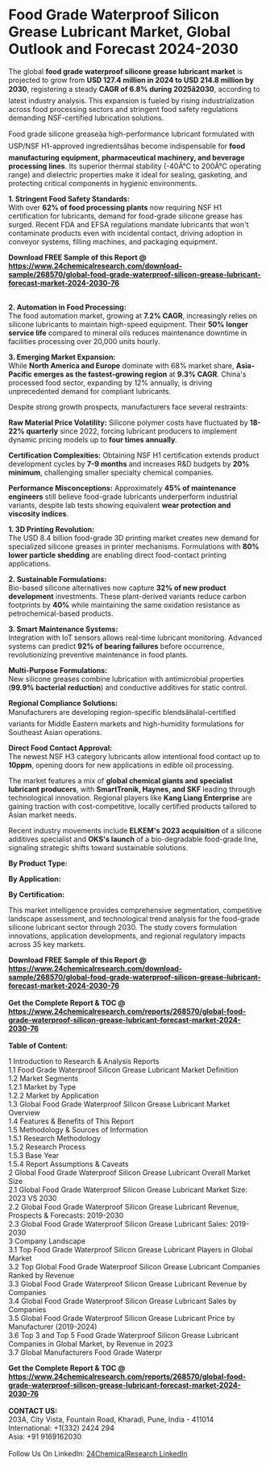 <h1>Food Grade Waterproof Silicon Grease Lubricant Market, Global Outlook and Forecast 2024-2030</h1><p>The global <strong>food grade waterproof silicone grease lubricant market</strong> is projected to grow from <strong>USD 127.4 million in 2024 to USD 214.8 million by 2030</strong>, registering a steady <strong>CAGR of 6.8% during 2025â2030</strong>, according to latest industry analysis. This expansion is fueled by rising industrialization across food processing sectors and stringent food safety regulations demanding NSF-certified lubrication solutions.</p><p>Food grade silicone greaseâa high-performance lubricant formulated with USP/NSF H1-approved ingredientsâhas become indispensable for <strong>food manufacturing equipment, pharmaceutical machinery, and beverage processing lines</strong>. Its superior thermal stability (-40Â°C to 200Â°C operating range) and dielectric properties make it ideal for sealing, gasketing, and protecting critical components in hygienic environments.</p><p><strong>1. Stringent Food Safety Standards:</strong><br>
With over <strong>62% of food processing plants</strong> now requiring NSF H1 certification for lubricants, demand for food-grade silicone grease has surged. Recent FDA and EFSA regulations mandate lubricants that won't contaminate products even with incidental contact, driving adoption in conveyor systems, filling machines, and packaging equipment.</p><div><b>Download FREE Sample of this Report @ 
            <a href="https://www.24chemicalresearch.com/download-sample/268570/global-food-grade-waterproof-silicon-grease-lubricant-forecast-market-2024-2030-76">
            https://www.24chemicalresearch.com/download-sample/268570/global-food-grade-waterproof-silicon-grease-lubricant-forecast-market-2024-2030-76</a></b></div><br><p><strong>2. Automation in Food Processing:</strong><br>
The food automation market, growing at <strong>7.2% CAGR</strong>, increasingly relies on silicone lubricants to maintain high-speed equipment. Their <strong>50% longer service life</strong> compared to mineral oils reduces maintenance downtime in facilities processing over 20,000 units hourly.</p><p><strong>3. Emerging Market Expansion:</strong><br>
While <strong>North America and Europe</strong> dominate with 68% market share, <strong>Asia-Pacific emerges as the fastest-growing region</strong> at <strong>9.3% CAGR</strong>. China's processed food sector, expanding by 12% annually, is driving unprecedented demand for compliant lubricants.</p><p>Despite strong growth prospects, manufacturers face several restraints:</p><p><strong>Raw Material Price Volatility:</strong> Silicone polymer costs have fluctuated by <strong>18-22% quarterly</strong> since 2022, forcing lubricant producers to implement dynamic pricing models up to <strong>four times annually</strong>.</p><p><strong>Certification Complexities:</strong> Obtaining NSF H1 certification extends product development cycles by <strong>7-9 months</strong> and increases R&amp;D budgets by <strong>20% minimum</strong>, challenging smaller specialty chemical companies.</p><p><strong>Performance Misconceptions:</strong> Approximately <strong>45% of maintenance engineers</strong> still believe food-grade lubricants underperform industrial variants, despite lab tests showing equivalent <strong>wear protection and viscosity indices</strong>.</p><p><strong>1. 3D Printing Revolution:</strong><br>
The USD 8.4 billion food-grade 3D printing market creates new demand for specialized silicone greases in printer mechanisms. Formulations with <strong>80% lower particle shedding</strong> are enabling direct food-contact printing applications.</p><p><strong>2. Sustainable Formulations:</strong><br>
Bio-based silicone alternatives now capture <strong>32% of new product development</strong> investments. These plant-derived variants reduce carbon footprints by <strong>40%</strong> while maintaining the same oxidation resistance as petrochemical-based products.</p><p><strong>3. Smart Maintenance Systems:</strong><br>
Integration with IoT sensors allows real-time lubricant monitoring. Advanced systems can predict <strong>92% of bearing failures</strong> before occurrence, revolutionizing preventive maintenance in food plants.</p><p><strong>Multi-Purpose Formulations:</strong><br>
    New silicone greases combine lubrication with antimicrobial properties (<strong>99.9% bacterial reduction</strong>) and conductive additives for static control.</p><p><strong>Regional Compliance Solutions:</strong><br>
    Manufacturers are developing region-specific blendsâhalal-certified variants for Middle Eastern markets and high-humidity formulations for Southeast Asian operations.</p><p><strong>Direct Food Contact Approval:</strong><br>
    The newest NSF H3 category lubricants allow intentional food contact up to <strong>10ppm</strong>, opening doors for new applications in edible oil processing.</p><p>The market features a mix of <strong>global chemical giants and specialist lubricant producers</strong>, with <strong>SmartTronik, Haynes, and SKF</strong> leading through technological innovation. Regional players like <strong>Kang Liang Enterprise</strong> are gaining traction with cost-competitive, locally certified products tailored to Asian market needs.</p><p>Recent industry movements include <strong>ELKEM's 2023 acquisition</strong> of a silicone additives specialist and <strong>OKS's launch</strong> of a bio-degradable food-grade line, signaling strategic shifts toward sustainable solutions.</p><p><strong>By Product Type:</strong></p><p><strong>By Application:</strong></p><p><strong>By Certification:</strong></p><p>This market intelligence provides comprehensive segmentation, competitive landscape assessment, and technological trend analysis for the food-grade silicone lubricant sector through 2030. The study covers formulation innovations, application developments, and regional regulatory impacts across 35 key markets.</p><div><b>Download FREE Sample of this Report @ 
            <a href="https://www.24chemicalresearch.com/download-sample/268570/global-food-grade-waterproof-silicon-grease-lubricant-forecast-market-2024-2030-76">
            https://www.24chemicalresearch.com/download-sample/268570/global-food-grade-waterproof-silicon-grease-lubricant-forecast-market-2024-2030-76</a></b></div><br><div><b>Get the Complete Report & TOC @ 
            <a href="https://www.24chemicalresearch.com/reports/268570/global-food-grade-waterproof-silicon-grease-lubricant-forecast-market-2024-2030-76">
            https://www.24chemicalresearch.com/reports/268570/global-food-grade-waterproof-silicon-grease-lubricant-forecast-market-2024-2030-76</a></b></div><br>
            <b>Table of Content:</b><p>1 Introduction to Research & Analysis Reports<br />
    1.1 Food Grade Waterproof Silicon Grease Lubricant Market Definition<br />
    1.2 Market Segments<br />
        1.2.1 Market by Type<br />
        1.2.2 Market by Application<br />
    1.3 Global Food Grade Waterproof Silicon Grease Lubricant Market Overview<br />
    1.4 Features & Benefits of This Report<br />
    1.5 Methodology & Sources of Information<br />
        1.5.1 Research Methodology<br />
        1.5.2 Research Process<br />
        1.5.3 Base Year<br />
        1.5.4 Report Assumptions & Caveats<br />
2 Global Food Grade Waterproof Silicon Grease Lubricant Overall Market Size<br />
    2.1 Global Food Grade Waterproof Silicon Grease Lubricant Market Size: 2023 VS 2030<br />
    2.2 Global Food Grade Waterproof Silicon Grease Lubricant Revenue, Prospects & Forecasts: 2019-2030<br />
    2.3 Global Food Grade Waterproof Silicon Grease Lubricant Sales: 2019-2030<br />
3 Company Landscape<br />
    3.1 Top Food Grade Waterproof Silicon Grease Lubricant Players in Global Market<br />
    3.2 Top Global Food Grade Waterproof Silicon Grease Lubricant Companies Ranked by Revenue<br />
    3.3 Global Food Grade Waterproof Silicon Grease Lubricant Revenue by Companies<br />
    3.4 Global Food Grade Waterproof Silicon Grease Lubricant Sales by Companies<br />
    3.5 Global Food Grade Waterproof Silicon Grease Lubricant Price by Manufacturer (2019-2024)<br />
    3.6 Top 3 and Top 5 Food Grade Waterproof Silicon Grease Lubricant Companies in Global Market, by Revenue in 2023<br />
    3.7 Global Manufacturers Food Grade Waterpr</p><div><b>Get the Complete Report & TOC @ 
            <a href="https://www.24chemicalresearch.com/reports/268570/global-food-grade-waterproof-silicon-grease-lubricant-forecast-market-2024-2030-76">
            https://www.24chemicalresearch.com/reports/268570/global-food-grade-waterproof-silicon-grease-lubricant-forecast-market-2024-2030-76</a></b></div><br><b>CONTACT US:</b><br>
            203A, City Vista, Fountain Road, Kharadi, Pune, India - 411014<br>
            International: +1(332) 2424 294<br>
            Asia: +91 9169162030 <br><br>
            Follow Us On LinkedIn: <a href="https://www.linkedin.com/company/24chemicalresearch/">24ChemicalResearch LinkedIn</a>
